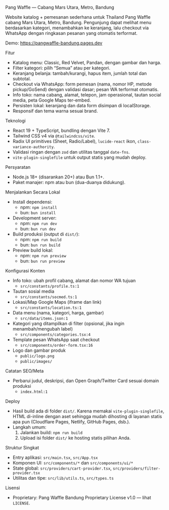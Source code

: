 Pang Waffle — Cabang Mars Utara, Metro, Bandung

Website katalog + pemesanan sederhana untuk Thailand Pang Waffle cabang Mars Utara, Metro, Bandung. Pengunjung dapat melihat menu berdasarkan kategori, menambahkan ke keranjang, lalu checkout via WhatsApp dengan ringkasan pesanan yang otomatis terformat.

Demo: https://pangwaffle-bandung.pages.dev

Fitur
- Katalog menu: Classic, Red Velvet, Pandan, dengan gambar dan harga.
- Filter kategori: pilih “Semua” atau per kategori.
- Keranjang belanja: tambah/kurangi, hapus item, jumlah total dan subtotal.
- Checkout via WhatsApp: form pemesan (nama, nomor HP, metode pickup/GoSend) dengan validasi dasar; pesan WA terformat otomatis.
- Info toko: nama cabang, alamat, telepon, jam operasional, tautan social media, peta Google Maps ter-embed.
- Persisten lokal: keranjang dan data form disimpan di localStorage.
- Responsif dan tema warna sesuai brand.

Teknologi
- React 19 + TypeScript, bundling dengan Vite 7.
- Tailwind CSS v4 via `@tailwindcss/vite`.
- Radix UI primitives (Sheet, Radio/Label), `lucide-react` ikon, `class-variance-authority`.
- Validasi ringan dengan `zod` dan utilitas tanggal `date-fns`.
- `vite-plugin-singlefile` untuk output statis yang mudah deploy.

Persyaratan
- Node.js 18+ (disarankan 20+) atau Bun 1.1+.
- Paket manajer: npm atau bun (dua-duanya didukung).

Menjalankan Secara Lokal
- Install dependensi:
  - npm: `npm install`
  - bun: `bun install`
- Development server:
  - npm: `npm run dev`
  - bun: `bun run dev`
- Build produksi (output di `dist/`):
  - npm: `npm run build`
  - bun: `bun run build`
- Preview build lokal:
  - npm: `npm run preview`
  - bun: `bun run preview`

Konfigurasi Konten
- Info toko: ubah profil cabang, alamat dan nomor WA tujuan
  - `src/constants/profile.ts:1`
- Tautan sosial media
  - `src/constants/socmed.ts:1`
- Lokasi/Map Google Maps (iframe dan link)
  - `src/constants/location.ts:1`
- Data menu (nama, kategori, harga, gambar)
  - `src/data/items.json:1`
- Kategori yang ditampilkan di filter (opsional, jika ingin menambah/mengubah label)
  - `src/components/categories.tsx:4`
- Template pesan WhatsApp saat checkout
  - `src/components/order-form.tsx:16`
- Logo dan gambar produk
  - `public/logo.png`
  - `public/images/`

Catatan SEO/Meta
- Perbarui judul, deskripsi, dan Open Graph/Twitter Card sesuai domain produksi
  - `index.html:1`

Deploy
- Hasil build ada di folder `dist/`. Karena memakai `vite-plugin-singlefile`, HTML di-inline dengan aset sehingga mudah dihosting di layanan statis apa pun (Cloudflare Pages, Netlify, GitHub Pages, dsb.).
- Langkah umum:
  1) Jalankan build: `npm run build`
  2) Upload isi folder `dist/` ke hosting statis pilihan Anda.

Struktur Singkat
- Entry aplikasi: `src/main.tsx`, `src/App.tsx`
- Komponen UI: `src/components/*` dan `src/components/ui/*`
- State global: `src/providers/cart-provider.tsx`, `src/providers/filter-provider.tsx`
- Utilitas dan tipe: `src/lib/utils.ts`, `src/types.ts`

Lisensi
- Proprietary: Pang Waffle Bandung Proprietary License v1.0 — lihat `LICENSE`.
